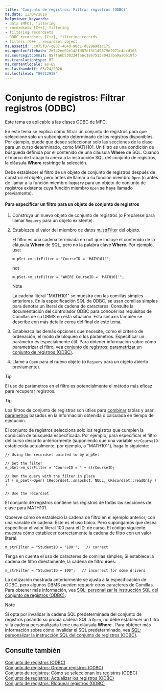 ```yaml
---
title: 'Conjunto de registros: Filtrar registros (ODBC)'
ms.date: 11/04/2016
helpviewer_keywords:
- data [MFC], filtering
- recordsets [C++], filtering
- filtering recordsets
- ODBC recordsets [C++], filtering records
- filters [C++], recordset object
ms.assetid: 5c075f37-c837-464d-90c1-d028a9d1c175
ms.openlocfilehash: 2e742ee02e142fd87df3f149379d9971c4acd166
ms.sourcegitcommit: 857fa6b530224fa6c18675138043aba9aa0619fb
ms.translationtype: MT
ms.contentlocale: es-ES
ms.lasthandoff: 03/24/2020
ms.locfileid: "80212918"
---
```

# <a name="recordset-filtering-records-odbc"></a>Conjunto de registros: Filtrar registros (ODBC)

Este tema es aplicable a las clases ODBC de MFC.

En este tema se explica cómo filtrar un conjunto de registros para que seleccione solo un subconjunto determinado de los registros disponibles. Por ejemplo, puede que desee seleccionar solo las secciones de la clase para un curso determinado, como MATH101. Un filtro es una condición de búsqueda definida por el contenido de una cláusula **Where** de SQL. Cuando el marco de trabajo lo anexa a la instrucción SQL del conjunto de registros, la cláusula **Where** restringe la selección.

Debe establecer el filtro de un objeto de conjunto de registros después de construir el objeto, pero antes de llamar a su función miembro `Open` (o antes de llamar a la función miembro `Requery` para un objeto de conjunto de registros existente cuya función miembro `Open` se haya llamado previamente).

#### <a name="to-specify-a-filter-for-a-recordset-object"></a>Para especificar un filtro para un objeto de conjunto de registros

1. Construya un nuevo objeto de conjunto de registros (o Prepárese para llamar `Requery` para un objeto existente).

1. Establezca el valor del miembro de datos [m_strFilter](../../mfc/reference/crecordset-class.md#m_strfilter) del objeto.

   El filtro es una cadena terminada en null que incluye el contenido de la cláusula **Where** de SQL, pero no la palabra clave **Where**. Por ejemplo, use:

    ```
    m_pSet->m_strFilter = "CourseID = 'MATH101'";
    ```

   not

    ```
    m_pSet->m_strFilter = "WHERE CourseID = 'MATH101'";
    ```

    > [!NOTE]
    >  La cadena literal "MATH101" se muestra con las comillas simples anteriores. En la especificación SQL de ODBC, se usan comillas simples para denotar un literal de cadena de caracteres. Consulte la documentación del controlador ODBC para conocer los requisitos de Comillas de su DBMS en esta situación. Esta sintaxis también se describe con más detalle cerca del final de este tema.

1. Establezca las demás opciones que necesite, como el criterio de ordenación, el modo de bloqueo o los parámetros. Especificar un parámetro es especialmente útil. Para obtener información sobre cómo parametrizar el filtro, vea [conjunto de registros: parametrizar un conjunto de registros (ODBC)](../../data/odbc/recordset-parameterizing-a-recordset-odbc.md).

1. Llame a `Open` para el nuevo objeto (o `Requery` para un objeto abierto previamente).

> [!TIP]
>  El uso de parámetros en el filtro es potencialmente el método más eficaz para recuperar registros.

> [!TIP]
>  Los filtros de conjunto de registros son útiles para [combinar](../../data/odbc/recordset-performing-a-join-odbc.md) tablas y usar [parámetros](../../data/odbc/recordset-parameterizing-a-recordset-odbc.md) basados en la información obtenida o calculada en tiempo de ejecución.

El conjunto de registros selecciona solo los registros que cumplen la condición de búsqueda especificada. Por ejemplo, para especificar el filtro del curso descrito anteriormente (suponiendo que una variable `strCourseID` establecida actualmente, por ejemplo, a "MATH101"), haga lo siguiente:

```
// Using the recordset pointed to by m_pSet

// Set the filter
m_pSet->m_strFilter = "CourseID = " + strCourseID;

// Run the query with the filter in place
if ( m_pSet->Open( CRecordset::snapshot, NULL, CRecordset::readOnly ) )

// Use the recordset
```

El conjunto de registros contiene los registros de todas las secciones de clase para MATH101.

Observe cómo se estableció la cadena de filtro en el ejemplo anterior, con una variable de cadena. Este es el uso típico. Pero supongamos que desea especificar el valor literal 100 para el ID. de curso. El código siguiente muestra cómo establecer correctamente la cadena de filtro con un valor literal:

```
m_strFilter = "StudentID = '100'";   // correct
```

Tenga en cuenta el uso de caracteres de comillas simples; Si establece la cadena de filtro directamente, la cadena de filtro **no**es:

```
m_strFilter = "StudentID = 100";   // incorrect for some drivers
```

La cotización mostrada anteriormente se ajusta a la especificación de ODBC, pero algunos DBMS pueden requerir otros caracteres de Comillas. Para obtener más información, vea [SQL: personalizar la instrucción SQL del conjunto de registros (ODBC)](../../data/odbc/sql-customizing-your-recordsets-sql-statement-odbc.md).

> [!NOTE]
>  Si opta por invalidar la cadena SQL predeterminada del conjunto de registros pasando su propia cadena SQL a `Open`, no debe establecer un filtro si la cadena personalizada tiene una cláusula **Where** . Para obtener más información sobre cómo invalidar el SQL predeterminado, vea [SQL: personalizar la instrucción SQL del conjunto de registros (ODBC)](../../data/odbc/sql-customizing-your-recordsets-sql-statement-odbc.md).

## <a name="see-also"></a>Consulte también

[Conjunto de registros (ODBC)](../../data/odbc/recordset-odbc.md)<br/>
[Conjunto de registros: Ordenar registros (ODBC)](../../data/odbc/recordset-sorting-records-odbc.md)<br/>
[Conjunto de registros: Cómo se seleccionan los registros (ODBC)](../../data/odbc/recordset-how-recordsets-select-records-odbc.md)<br/>
[Conjunto de registros: Actualizar los registros (ODBC)](../../data/odbc/recordset-how-recordsets-update-records-odbc.md)<br/>
[Conjunto de registros: Bloquear registros (ODBC)](../../data/odbc/recordset-locking-records-odbc.md)
